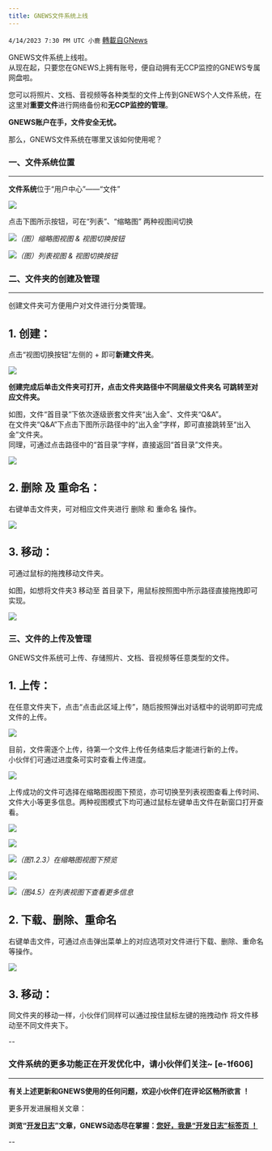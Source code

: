 ```yaml
---
title: GNEWS文件系统上线
---
```

`4/14/2023 7:30 PM UTC 小鹿` [轉載自GNews](https://gnews.org/articles/1115320)

GNEWS文件系统上线啦。  
从现在起，只要您在GNEWS上拥有账号，便自动拥有无CCP监控的GNEWS专属网盘啦。

您可以将照片、文档、音视频等各种类型的文件上传到GNEWS个人文件系统，在这里对**重要文件**进行网络备份和**无CCP监控的管理**。

**GNEWS账户在手，文件安全无忧。**

那么，GNEWS文件系统在哪里又该如何使用呢？




### 一、文件系统位置
---

**文件系统**位于“用户中心”——“文件”  

![](https://i.imgur.com/LRxCqyc.png)

点击下图所示按钮，可在“列表”、“缩略图” 两种视图间切换

![](https://i.imgur.com/UlSzISd.png)*（图）缩略图视图 & 视图切换按钮*

![](https://i.imgur.com/4izkNMb.png)*（图）列表视图 & 视图切换按钮*




### 二、文件夹的创建及管理
---
创建文件夹可方便用户对文件进行分类管理。

## 1. 创建：  
点击“视图切换按钮”左侧的 + 即可**新建文件夹**。  

![](https://i.imgur.com/aBX6Kdn.png)

**创建完成后单击文件夹可打开，点击文件夹路径中不同层级文件夹名 可跳转至对应文件夹。**

如图，文件“首目录”下依次逐级嵌套文件夹“出入金”、文件夹“Q&A”。  
在文件夹“Q&A”下点击下图所示路径中的“出入金”字样，即可直接跳转至“出入金”文件夹。  
同理，可通过点击路径中的“首目录”字样，直接返回“首目录”文件夹。

![](https://i.imgur.com/LysNJAF.png)


## 2. 删除 及 重命名：  
右键单击文件夹，可对相应文件夹进行 删除 和 重命名 操作。

![](https://i.imgur.com/V54DIlU.png)


## 3. 移动：  

可通过鼠标的拖拽移动文件夹。

如图，如想将文件夹3 移动至 首目录下，用鼠标按照图中所示路径直接拖拽即可实现。

![](https://i.imgur.com/tCCydPn.png)




### 三、文件的上传及管理
GNEWS文件系统可上传、存储照片、文档、音视频等任意类型的文件。


## 1. 上传：

在任意文件夹下，点击“点击此区域上传”，随后按照弹出对话框中的说明即可完成文件的上传。

![](https://i.imgur.com/5vvpd2v.png)


目前，文件需逐个上传，待第一个文件上传任务结束后才能进行新的上传。  
小伙伴们可通过进度条可实时查看上传进度。

![](https://i.imgur.com/ksmKc9a.png)

上传成功的文件可选择在缩略图视图下预览，亦可切换至列表视图查看上传时间、文件大小等更多信息。两种视图模式下均可通过鼠标左键单击文件在新窗口打开查看。

![](https://i.imgur.com/ODhRBLX.png)

![](https://i.imgur.com/aTfL58B.png)

![](https://i.imgur.com/xPNfkXK.jpg)*（图1.2.3）在缩略图视图下预览*


![](https://i.imgur.com/JyF2tLZ.png)

![](https://i.imgur.com/tGwYpbf.png)*（图4.5）在列表视图下查看更多信息*


## 2. 下载、删除、重命名
右键单击文件，可通过点击弹出菜单上的对应选项对文件进行下载、删除、重命名等操作。 

![](https://i.imgur.com/D8hLgfb.png)


## 3. 移动：
同文件夹的移动一样，小伙伴们同样可以通过按住鼠标左键的拖拽动作 将文件移动至不同文件夹下。


--
### 文件系统的更多功能正在开发优化中，请小伙伴们关注~ [e-1f606]


---

**有关上述更新和GNEWS使用的任何问题，欢迎小伙伴们在评论区畅所欲言  ！**

更多开发进展相关文章： 
 
**浏览“[开发日志](https://gnews.org/category/28)”文章，GNEWS动态尽在掌握：[您好，我是“开发日志”标签页 ！](https://gnews.org/category/28)**

--

